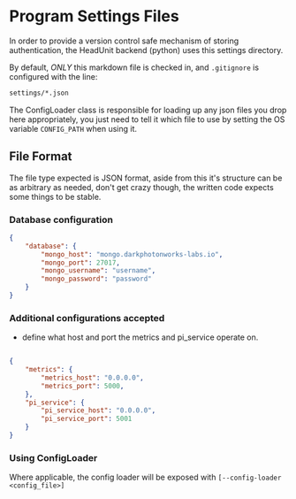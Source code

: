 # Program Settings Files

In order to provide a version control safe mechanism of storing authentication, the HeadUnit backend (python) uses this settings directory. 

By default, *ONLY* this markdown file is checked in, and `.gitignore` is configured with the line:

```sh
settings/*.json
```

The ConfigLoader class is responsible for loading up any json files you drop here appropriately, you just need to tell it which file to use by setting the OS variable `CONFIG_PATH` when using it.

## File Format

The file type expected is JSON format, aside from this it's structure can be as arbitrary as needed, don't get crazy though, the written code expects some things to be stable.

### Database configuration

```json
{
    "database": {
        "mongo_host": "mongo.darkphotonworks-labs.io",
        "mongo_port": 27017,
        "mongo_username": "username",
        "mongo_password": "password"
    }
}
```

### Additional configurations accepted

- define what host and port the metrics and pi_service operate on. 

```json

{
    "metrics": {
        "metrics_host": "0.0.0.0",
        "metrics_port": 5000,
    },
    "pi_service": {
        "pi_service_host": "0.0.0.0",
        "pi_service_port": 5001
    }
}
```

### Using ConfigLoader

Where applicable, the config loader will be exposed with `[--config-loader <config_file>]`
